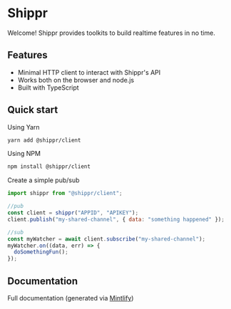 # Shippr

Welcome! Shippr provides toolkits to build realtime features in no time.

## Features

- Minimal HTTP client to interact with Shippr's API
- Works both on the browser and node.js
- Built with TypeScript

## Quick start

Using Yarn

```sh
yarn add @shippr/client
```

Using NPM

```sh
npm install @shippr/client
```

Create a simple pub/sub

```js
import shippr from "@shippr/client";

//pub
const client = shippr("APPID", "APIKEY");
client.publish("my-shared-channel", { data: "something happened" });

//sub
const myWatcher = await client.subscribe("my-shared-channel");
myWatcher.on((data, err) => {
  doSomethingFun();
});
```

## Documentation

Full documentation (generated via [Mintlify](https://mintlify.com/))
